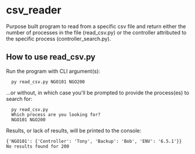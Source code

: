 # csv_reader

Purpose built program to read from a specific csv file and return either the number of processes in the file (read_csv.py) or the controller attributed to the specific process (controller_search.py). 

## How to use read_csv.py

Run the program with CLI argument(s):

```
  py read_csv.py NGO101 NGO200
```

...or without, in which case you'll be prompted to provide the process(es) to search for:

```
  py read_csv.py 
  Which process are you looking for?
  NGO101 NGO200
```

Results, or lack of results, will be printed to the console:

```
{'NGO101': {'Controller': 'Tony', 'Backup': 'Bob', 'ENV': '6.5.1'}}
No results found for 200
```



